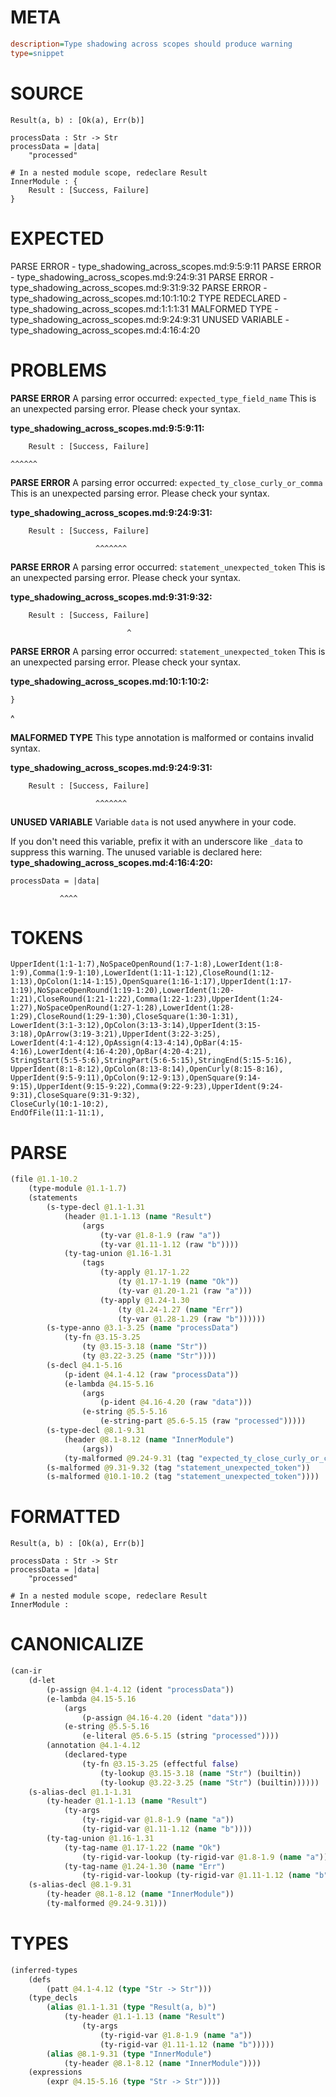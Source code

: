 # META
~~~ini
description=Type shadowing across scopes should produce warning
type=snippet
~~~
# SOURCE
~~~roc
Result(a, b) : [Ok(a), Err(b)]

processData : Str -> Str
processData = |data|
    "processed"

# In a nested module scope, redeclare Result
InnerModule : {
    Result : [Success, Failure]
}
~~~
# EXPECTED
PARSE ERROR - type_shadowing_across_scopes.md:9:5:9:11
PARSE ERROR - type_shadowing_across_scopes.md:9:24:9:31
PARSE ERROR - type_shadowing_across_scopes.md:9:31:9:32
PARSE ERROR - type_shadowing_across_scopes.md:10:1:10:2
TYPE REDECLARED - type_shadowing_across_scopes.md:1:1:1:31
MALFORMED TYPE - type_shadowing_across_scopes.md:9:24:9:31
UNUSED VARIABLE - type_shadowing_across_scopes.md:4:16:4:20
# PROBLEMS
**PARSE ERROR**
A parsing error occurred: `expected_type_field_name`
This is an unexpected parsing error. Please check your syntax.

**type_shadowing_across_scopes.md:9:5:9:11:**
```roc
    Result : [Success, Failure]
```
    ^^^^^^


**PARSE ERROR**
A parsing error occurred: `expected_ty_close_curly_or_comma`
This is an unexpected parsing error. Please check your syntax.

**type_shadowing_across_scopes.md:9:24:9:31:**
```roc
    Result : [Success, Failure]
```
                       ^^^^^^^


**PARSE ERROR**
A parsing error occurred: `statement_unexpected_token`
This is an unexpected parsing error. Please check your syntax.

**type_shadowing_across_scopes.md:9:31:9:32:**
```roc
    Result : [Success, Failure]
```
                              ^


**PARSE ERROR**
A parsing error occurred: `statement_unexpected_token`
This is an unexpected parsing error. Please check your syntax.

**type_shadowing_across_scopes.md:10:1:10:2:**
```roc
}
```
^


**MALFORMED TYPE**
This type annotation is malformed or contains invalid syntax.

**type_shadowing_across_scopes.md:9:24:9:31:**
```roc
    Result : [Success, Failure]
```
                       ^^^^^^^


**UNUSED VARIABLE**
Variable `data` is not used anywhere in your code.

If you don't need this variable, prefix it with an underscore like `_data` to suppress this warning.
The unused variable is declared here:
**type_shadowing_across_scopes.md:4:16:4:20:**
```roc
processData = |data|
```
               ^^^^


# TOKENS
~~~zig
UpperIdent(1:1-1:7),NoSpaceOpenRound(1:7-1:8),LowerIdent(1:8-1:9),Comma(1:9-1:10),LowerIdent(1:11-1:12),CloseRound(1:12-1:13),OpColon(1:14-1:15),OpenSquare(1:16-1:17),UpperIdent(1:17-1:19),NoSpaceOpenRound(1:19-1:20),LowerIdent(1:20-1:21),CloseRound(1:21-1:22),Comma(1:22-1:23),UpperIdent(1:24-1:27),NoSpaceOpenRound(1:27-1:28),LowerIdent(1:28-1:29),CloseRound(1:29-1:30),CloseSquare(1:30-1:31),
LowerIdent(3:1-3:12),OpColon(3:13-3:14),UpperIdent(3:15-3:18),OpArrow(3:19-3:21),UpperIdent(3:22-3:25),
LowerIdent(4:1-4:12),OpAssign(4:13-4:14),OpBar(4:15-4:16),LowerIdent(4:16-4:20),OpBar(4:20-4:21),
StringStart(5:5-5:6),StringPart(5:6-5:15),StringEnd(5:15-5:16),
UpperIdent(8:1-8:12),OpColon(8:13-8:14),OpenCurly(8:15-8:16),
UpperIdent(9:5-9:11),OpColon(9:12-9:13),OpenSquare(9:14-9:15),UpperIdent(9:15-9:22),Comma(9:22-9:23),UpperIdent(9:24-9:31),CloseSquare(9:31-9:32),
CloseCurly(10:1-10:2),
EndOfFile(11:1-11:1),
~~~
# PARSE
~~~clojure
(file @1.1-10.2
	(type-module @1.1-1.7)
	(statements
		(s-type-decl @1.1-1.31
			(header @1.1-1.13 (name "Result")
				(args
					(ty-var @1.8-1.9 (raw "a"))
					(ty-var @1.11-1.12 (raw "b"))))
			(ty-tag-union @1.16-1.31
				(tags
					(ty-apply @1.17-1.22
						(ty @1.17-1.19 (name "Ok"))
						(ty-var @1.20-1.21 (raw "a")))
					(ty-apply @1.24-1.30
						(ty @1.24-1.27 (name "Err"))
						(ty-var @1.28-1.29 (raw "b"))))))
		(s-type-anno @3.1-3.25 (name "processData")
			(ty-fn @3.15-3.25
				(ty @3.15-3.18 (name "Str"))
				(ty @3.22-3.25 (name "Str"))))
		(s-decl @4.1-5.16
			(p-ident @4.1-4.12 (raw "processData"))
			(e-lambda @4.15-5.16
				(args
					(p-ident @4.16-4.20 (raw "data")))
				(e-string @5.5-5.16
					(e-string-part @5.6-5.15 (raw "processed")))))
		(s-type-decl @8.1-9.31
			(header @8.1-8.12 (name "InnerModule")
				(args))
			(ty-malformed @9.24-9.31 (tag "expected_ty_close_curly_or_comma")))
		(s-malformed @9.31-9.32 (tag "statement_unexpected_token"))
		(s-malformed @10.1-10.2 (tag "statement_unexpected_token"))))
~~~
# FORMATTED
~~~roc
Result(a, b) : [Ok(a), Err(b)]

processData : Str -> Str
processData = |data|
	"processed"

# In a nested module scope, redeclare Result
InnerModule : 

~~~
# CANONICALIZE
~~~clojure
(can-ir
	(d-let
		(p-assign @4.1-4.12 (ident "processData"))
		(e-lambda @4.15-5.16
			(args
				(p-assign @4.16-4.20 (ident "data")))
			(e-string @5.5-5.16
				(e-literal @5.6-5.15 (string "processed"))))
		(annotation @4.1-4.12
			(declared-type
				(ty-fn @3.15-3.25 (effectful false)
					(ty-lookup @3.15-3.18 (name "Str") (builtin))
					(ty-lookup @3.22-3.25 (name "Str") (builtin))))))
	(s-alias-decl @1.1-1.31
		(ty-header @1.1-1.13 (name "Result")
			(ty-args
				(ty-rigid-var @1.8-1.9 (name "a"))
				(ty-rigid-var @1.11-1.12 (name "b"))))
		(ty-tag-union @1.16-1.31
			(ty-tag-name @1.17-1.22 (name "Ok")
				(ty-rigid-var-lookup (ty-rigid-var @1.8-1.9 (name "a"))))
			(ty-tag-name @1.24-1.30 (name "Err")
				(ty-rigid-var-lookup (ty-rigid-var @1.11-1.12 (name "b"))))))
	(s-alias-decl @8.1-9.31
		(ty-header @8.1-8.12 (name "InnerModule"))
		(ty-malformed @9.24-9.31)))
~~~
# TYPES
~~~clojure
(inferred-types
	(defs
		(patt @4.1-4.12 (type "Str -> Str")))
	(type_decls
		(alias @1.1-1.31 (type "Result(a, b)")
			(ty-header @1.1-1.13 (name "Result")
				(ty-args
					(ty-rigid-var @1.8-1.9 (name "a"))
					(ty-rigid-var @1.11-1.12 (name "b")))))
		(alias @8.1-9.31 (type "InnerModule")
			(ty-header @8.1-8.12 (name "InnerModule"))))
	(expressions
		(expr @4.15-5.16 (type "Str -> Str"))))
~~~
